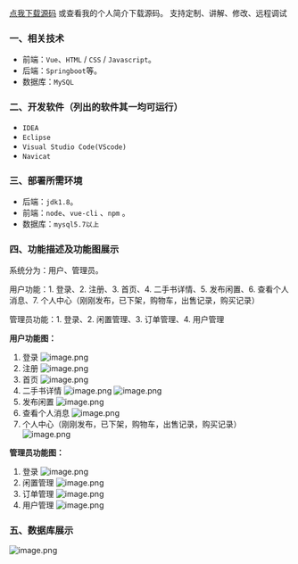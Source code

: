 [点我下载源码](https://www.oneprosol.com/detail/d85ac71600b7471bafafe7e4b66e29bb) 
或查看我的个人简介下载源码。
支持定制、讲解、修改、远程调试

### 一、相关技术

- 前端：`Vue`、`HTML` / `CSS` / `Javascript`。
- 后端：`Springboot`等。
- 数据库：`MySQL`

### 二、开发软件（列出的软件其一均可运行）

- `IDEA`
- `Eclipse`
- `Visual Studio Code(VScode)`
- `Navicat`

### 三、部署所需环境

- 后端：`jdk1.8`。
- 前端：`node`、`vue-cli` 、`npm`  。
- 数据库：`mysql5.7以上`

### 四、功能描述及功能图展示

系统分为：用户、管理员。

用户功能：1. 登录、2. 注册、3. 首页、4. 二手书详情、5. 发布闲置、6. 查看个人消息、7. 个人中心（刚刚发布，已下架，购物车，出售记录，购买记录）

管理员功能：1. 登录、2. 闲置管理、3. 订单管理、4. 用户管理

**用户功能图：**

1. 登录
   ![image.png](https://pic.picprosol.com/user_upload/1ca4a16527164fbdbe5588f4023765f3/2024-12-06%2010:40:19_image.png)
2. 注册
   ![image.png](https://pic.picprosol.com/user_upload/1ca4a16527164fbdbe5588f4023765f3/2024-12-06%2010:41:12_image.png)
3. 首页
   ![image.png](https://pic.picprosol.com/user_upload/1ca4a16527164fbdbe5588f4023765f3/2024-12-06%2010:41:23_image.png)
4. 二手书详情
   ![image.png](https://pic.picprosol.com/user_upload/1ca4a16527164fbdbe5588f4023765f3/2024-12-06%2010:41:37_image.png)
   ![image.png](https://pic.picprosol.com/user_upload/1ca4a16527164fbdbe5588f4023765f3/2024-12-06%2010:41:44_image.png)
5. 发布闲置
   ![image.png](https://pic.picprosol.com/user_upload/1ca4a16527164fbdbe5588f4023765f3/2024-12-06%2010:41:54_image.png)
6. 查看个人消息
   ![image.png](https://pic.picprosol.com/user_upload/1ca4a16527164fbdbe5588f4023765f3/2024-12-06%2010:42:01_image.png)
7. 个人中心（刚刚发布，已下架，购物车，出售记录，购买记录）
   ![image.png](https://pic.picprosol.com/user_upload/1ca4a16527164fbdbe5588f4023765f3/2024-12-06%2010:42:12_image.png)

**管理员功能图：**

1. 登录
   ![image.png](https://pic.picprosol.com/user_upload/1ca4a16527164fbdbe5588f4023765f3/2024-12-06%2010:42:37_image.png)
2. 闲置管理
   ![image.png](https://pic.picprosol.com/user_upload/1ca4a16527164fbdbe5588f4023765f3/2024-12-06%2010:42:42_image.png)
3. 订单管理
   ![image.png](https://pic.picprosol.com/user_upload/1ca4a16527164fbdbe5588f4023765f3/2024-12-06%2010:42:46_image.png)
4. 用户管理
   ![image.png](https://pic.picprosol.com/user_upload/1ca4a16527164fbdbe5588f4023765f3/2024-12-06%2010:42:51_image.png)

### 五、数据库展示

![image.png](https://pic.picprosol.com/user_upload/1ca4a16527164fbdbe5588f4023765f3/2024-12-06%2010:43:20_image.png)


